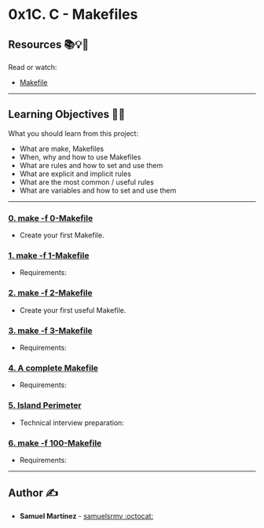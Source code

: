 # 0x1C. C - Makefiles

## Resources :books::bulb::rocket:
Read or watch:
* [Makefile](https://intranet.hbtn.io/rltoken/E3lCL-6xT3Qt_K38Tk4s_g)

---
## Learning Objectives :man_technologist:
What you should learn from this project:

* What are make, Makefiles
* When, why and how to use Makefiles
* What are rules and how to set and use them
* What are explicit and implicit rules
* What are the most common / useful rules
* What are variables and how to set and use them

---

### [0. make -f 0-Makefile](./0-Makefile)
* Create your first Makefile.


### [1. make -f 1-Makefile](./1-Makefile)
* Requirements:


### [2. make -f 2-Makefile](./2-Makefile)
* Create your first useful Makefile.


### [3. make -f 3-Makefile](./3-Makefile)
* Requirements:


### [4. A complete Makefile](./4-Makefile)
* Requirements:


### [5. Island Perimeter](./5-island_perimeter.py)
* Technical interview preparation: 


### [6. make -f 100-Makefile](./100-Makefile)
* Requirements:

---

## Author :writing_hand:
* **Samuel Martínez** - [samuelsrmv :octocat:](https://github.com/samuelsrmv)